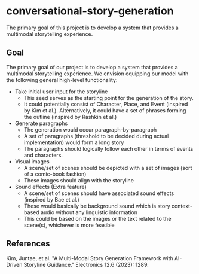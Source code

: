 # conversational-story-generation

The primary goal of this project is to develop a system that provides a multimodal storytelling experience.

## Goal
The primary goal of our project is to develop a system that provides a multimodal storytelling experience. We envision equipping our model with the following general high-level functionality:

- Take initial user input for the storyline
    - This seed serves as the starting point for the generation of the story.
    - It could potentially consist of Character, Place, and Event (inspired by Kim et al.). Alternatively, it could have a set of phrases forming the outline (inspired by Rashkin et al.)
- Generate paragraphs
    - The generation would occur paragraph-by-paragraph
    - A set of paragraphs (threshold to be decided during actual implementation) would form a long story
    - The paragraphs should logically follow each other in terms of events and characters.
- Visual images
    - A scene/set of scenes should be depicted with a set of images (sort of a comic-book fashion)
    - These images should align with the storyline
- Sound effects (Extra feature)
    - A scene/set of scenes should have associated sound effects (inspired by Bae et al.)
    - These would basically be background sound which is story context-based audio without any linguistic information
    - This could be based on the images or the text related to the scene(s), whichever is more feasible

## References
Kim, Juntae, et al. "A Multi-Modal Story Generation Framework with AI-Driven Storyline Guidance." Electronics 12.6 (2023): 1289.

